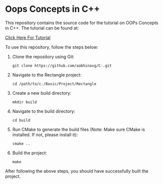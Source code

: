 
# Oops Concepts in C++

This repository contains the source code for the tutorial on OOPs Concepts in C++. The tutorial can be found at:

[Click Here For Tutorial](https://escalate.liveblog365.com/2023/05/13/oops-concepts-in-c/)
<head>
<body>
    <p>To use this repository, follow the steps below:</p>
    <ol>
      <li>Clone the repository using Git:</li>
      <pre><code>git clone https://github.com/aabhinavg/C-.git</code></pre>
      <li>Navigate to the Rectangle project:</li>
      <pre><code>cd /path/to/c-/Basic/Project/Rectangle</code></pre>
      <li>Create a new build directory:</li>
      <pre><code>mkdir build</code></pre>
      <li>Navigate to the build directory:</li>
      <pre><code>cd build</code></pre>
      <li>Run CMake to generate the build files (Note: Make sure CMake is installed. If not, please install it):</li>
      <pre><code>cmake ..</code></pre>
      <li>Build the project:</li>
      <pre><code>make</code></pre>
    </ol>
    <p>After following the above steps, you should have successfully built the project.</p>
  </body>
</html>
